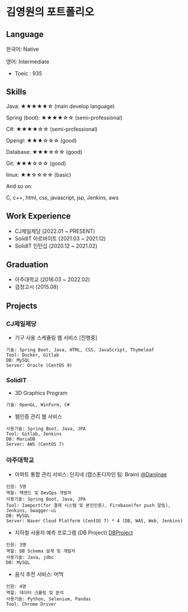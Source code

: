 # 김영원의 포트폴리오

## Language
한국어: Native

영어: Intermediate

- Toeic : 935

## Skills
Java:	         ★★★★★☆ (main develop language)

Spring (boot): ★★★★☆☆ (semi-professional)

C#: 	         ★★★★☆☆ (semi-professional)

Opengl:        ★★★☆☆☆ (good)

Database:      ★★★☆☆☆ (good)

Git: 	         ★★★☆☆☆ (good)

linux: 	       ★★☆☆☆☆ (basic)

And so on: 

C, c++, html, css, javascript, jsp, Jenkins, aws

## Work Experience
 - CJ제일제당 (2022.01 ~ PRESENT)
 - SolidIT 아르바이트 (2021.03 ~ 2021.12)
 - SolidIT 인턴십 (2020.12 ~ 2021.02)

## Graduation
 - 아주대학교 (2016.03 ~ 2022.02)
 - 검정고시 (2015.08)

## Projects
### CJ제일제당

 - 기구 사용 스케쥴링 웹 서비스 [진행중]
```
기술: Spring Boot, Java, HTML, CSS, JavaScript, Thymeleaf
Tool: Docker, Gitlab
DB: MySQL
Server: Oracle (CentOS 9)
```

### SolidIT

 - 3D Graphics Program
```
기술: OpenGL, WinForm, C#
```

 - 웹인증 관리 웹 서비스
```
사용기술: Spring Boot, Java, JPA
Tool: Gitlab, Jenkins
DB: MariaDB
Server: AWS (CentOS 7)
```
### 아주대학교

 - 아파트 통합 관리 서비스: 단지네 (캡스톤디자인 팀: Brain) [@Danjinae](https://www.github.com/Danjinae)
```
인원: 5명
역할: 백엔드 및 DevOps 개발자
사용기술: Spring Boot, Java, JPA
Tool: Iamport(for 결제 시스템 및 본인인증), Firebase(for push 알림), Jenkins, Swagger-ui
DB: MySQL
Server: Naver Cloud Platform (CentOS 7) * 4 (DB, WAS, Web, Jenkins)
```

 - 지하철 사용자 예측 프로그램 (DB Project) [DBProject](https://github.com/yw7148/DB_Project)
```
인원: 3명
역할: DB Schema 설계 및 개발자
사용기술: Java, jdbc
DB: MySQL
```

 - 음식 추천 서비스: 머먹
```
인원: 4명
역할: 데이터 크롤링 및 분석
사용기술: Python, Selenium, Pandas
Tool: Chrome Driver
```
